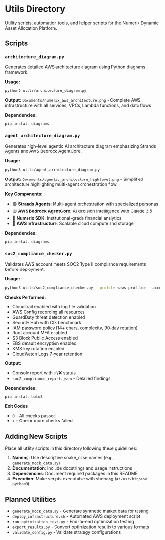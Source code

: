 # Utils Directory

Utility scripts, automation tools, and helper scripts for the Numerix Dynamic Asset Allocation Platform.

## Scripts

### `architecture_diagram.py`
Generates detailed AWS architecture diagram using Python diagrams framework.

**Usage:**
```bash
python3 utils/architecture_diagram.py
```

**Output:** `Documents/numerix_aws_architecture.png` - Complete AWS infrastructure with all services, VPCs, Lambda functions, and data flows

**Dependencies:**
```bash
pip install diagrams
```

### `agent_architecture_diagram.py`
Generates high-level agentic AI architecture diagram emphasizing Strands Agents and AWS Bedrock AgentCore.

**Usage:**
```bash
python3 utils/agent_architecture_diagram.py
```

**Output:** `Documents/agentic_architecture_highlevel.png` - Simplified architecture highlighting multi-agent orchestration flow

**Key Components:**
- 🟢 **Strands Agents**: Multi-agent orchestration with specialized personas
- 🟡 **AWS Bedrock AgentCore**: AI decision intelligence with Claude 3.5
- 🔵 **Numerix SDK**: Institutional-grade financial analytics
- 🔴 **AWS Infrastructure**: Scalable cloud compute and storage

**Dependencies:**
```bash
pip install diagrams
```

### `soc2_compliance_checker.py`
Validates AWS account meets SOC2 Type II compliance requirements before deployment.

**Usage:**
```bash
python3 utils/soc2_compliance_checker.py --profile <aws-profile> --account <account-id>
```

**Checks Performed:**
- CloudTrail enabled with log file validation
- AWS Config recording all resources
- GuardDuty threat detection enabled
- Security Hub with CIS benchmark
- IAM password policy (14+ chars, complexity, 90-day rotation)
- Root account MFA enabled
- S3 Block Public Access enabled
- EBS default encryption enabled
- KMS key rotation enabled
- CloudWatch Logs 7-year retention

**Output:**
- Console report with ✅/❌ status
- `soc2_compliance_report.json` - Detailed findings

**Dependencies:**
```bash
pip install boto3
```

**Exit Codes:**
- `0` - All checks passed
- `1` - One or more checks failed

## Adding New Scripts

Place all utility scripts in this directory following these guidelines:

1. **Naming**: Use descriptive snake_case names (e.g., `generate_mock_data.py`)
2. **Documentation**: Include docstrings and usage instructions
3. **Dependencies**: Document required packages in this README
4. **Execution**: Make scripts executable with shebang (`#!/usr/bin/env python3`)

## Planned Utilities

- `generate_mock_data.py` - Generate synthetic market data for testing
- `deploy_infrastructure.sh` - Automated AWS deployment script
- `run_optimization_test.py` - End-to-end optimization testing
- `export_results.py` - Convert optimization results to various formats
- `validate_config.py` - Validate strategy configurations
